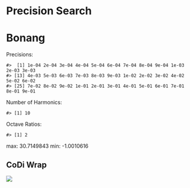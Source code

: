 Precision Search
================

# Bonang

Precisions:

    #>  [1] 1e-04 2e-04 3e-04 4e-04 5e-04 6e-04 7e-04 8e-04 9e-04 1e-03 2e-03 3e-03
    #> [13] 4e-03 5e-03 6e-03 7e-03 8e-03 9e-03 1e-02 2e-02 3e-02 4e-02 5e-02 6e-02
    #> [25] 7e-02 8e-02 9e-02 1e-01 2e-01 3e-01 4e-01 5e-01 6e-01 7e-01 8e-01 9e-01

Number of Harmonics:

    #> [1] 10

Octave Ratios:

    #> [1] 2

max: 30.7149843 min: -1.0010616

## CoDi Wrap

![](../figures/precision_search/trial-1.png)<!-- -->
